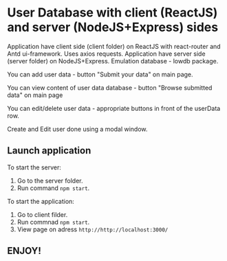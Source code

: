 # User Database with client (ReactJS) and server (NodeJS+Express) sides

Application have client side (client folder) on ReactJS with react-router and Antd ui-framework. Uses axios requests.
Application have server side (server folder) on NodeJS+Express. Emulation database - lowdb package.

You can add user data - button "Submit your data" on main page.

You can view content of user data database - button "Browse submitted data" on main page

You can edit/delete user data - appropriate buttons in front of the userData row.

Create and Edit user done using a modal window.

## Launch application

To start the server:

 1. Go to the server folder.
 2. Run command `npm start`.

To start the application:

 1. Go to client filder.
 2. Run commnad `npm start`.
 3. View page on adress `http://http://localhost:3000/`

## ENJOY!
